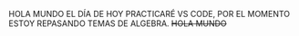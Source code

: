 HOLA MUNDO EL DÍA DE HOY PRACTICARÉ VS CODE, POR EL MOMENTO ESTOY REPASANDO TEMAS DE ALGEBRA. 
<s>HOLA MUNDO </s>